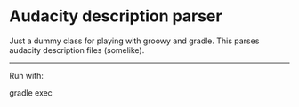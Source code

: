 # Audacity description parser #

Just a dummy class for playing with groowy and gradle. This parses audacity description files (somelike).

- - -
Run with:

gradle exec
